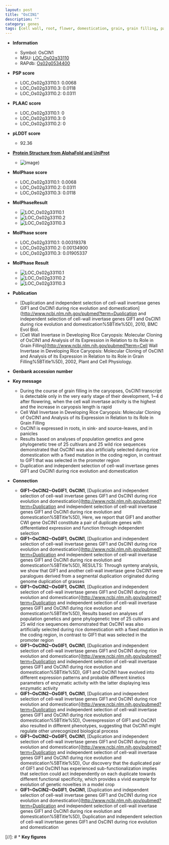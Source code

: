 ```yaml
---
layout: post
title: "OsCIN1"
description: ""
category: genes
tags: [cell wall, root, flower, domestication, grain, grain filling, panicle]
---
```


* **Information**  
    + Symbol: OsCIN1  
    + MSU: [LOC_Os02g33110](http://rice.plantbiology.msu.edu/cgi-bin/ORF_infopage.cgi?orf=LOC_Os02g33110)  
    + RAPdb: [Os02g0534400](http://rapdb.dna.affrc.go.jp/viewer/gbrowse_details/irgsp1?name=Os02g0534400)  

* **PSP score**  
    + LOC_Os02g33110.1: 0.0068 
    + LOC_Os02g33110.3: 0.0118 
    + LOC_Os02g33110.2: 0.0311 

* **PLAAC score**  
    + LOC_Os02g33110.1: 0 
    + LOC_Os02g33110.3: 0 
    + LOC_Os02g33110.2: 0 

* **pLDDT score**
    + 92.36

* **[Protein Structure from AlphaFold and UniProt](https://www.uniprot.org/uniprotkb/Q0E0P0/entry#structure)**
    + ![image](https://ricepsp.github.io/images/Q0/AF-Q0E0P0-F1.png))

* **MolPhase score**
    + LOC_Os02g33110.1: 0.0068
    + LOC_Os02g33110.2: 0.0311
    + LOC_Os02g33110.3: 0.0118

* **MolPhaseResult**
    + ![LOC_Os02g33110.1](https://ricepsp.github.io/pictures/LOC_Os02g/LOC_Os02g33110.1.png)
    + ![LOC_Os02g33110.2](https://ricepsp.github.io/pictures/LOC_Os02g/LOC_Os02g33110.2.png)
    + ![LOC_Os02g33110.3](https://ricepsp.github.io/pictures/LOC_Os02g/LOC_Os02g33110.3.png)

* **MolPhase score**
    + LOC_Os02g33110.1: 0.00319378
    + LOC_Os02g33110.2: 0.00134900
    + LOC_Os02g33110.3: 0.01905337

* **MolPhase Result**
    + ![LOC_Os02g33110.1](https://304243504.github.io/Pictures/LOC_Os02g/LOC_Os02g33110.1.png)
    + ![LOC_Os02g33110.2](https://304243504.github.io/Pictures/LOC_Os02g/LOC_Os02g33110.2.png)
    + ![LOC_Os02g33110.3](https://304243504.github.io/Pictures/LOC_Os02g/LOC_Os02g33110.3.png)

* **Publication**  
    + [Duplication and independent selection of cell-wall invertase genes GIF1 and OsCIN1 during rice evolution and domestication](http://www.ncbi.nlm.nih.gov/pubmed?term=Duplication and independent selection of cell-wall invertase genes GIF1 and OsCIN1 during rice evolution and domestication%5BTitle%5D), 2010, BMC Evol Biol.
    + [Cell Wall Invertase in Developing Rice Caryopsis: Molecular Cloning of OsCIN1 and Analysis of its Expression in Relation to its Role in Grain Filling](http://www.ncbi.nlm.nih.gov/pubmed?term=Cell Wall Invertase in Developing Rice Caryopsis: Molecular Cloning of OsCIN1 and Analysis of its Expression in Relation to its Role in Grain Filling%5BTitle%5D), 2002, Plant and Cell Physiology.

* **Genbank accession number**  

* **Key message**  
    + During the course of grain filling in the caryopses, OsCIN1 transcript is detectable only in the very early stage of their development, 1~4 d after flowering, when the cell wall invertase activity is the highest and the increase in caryopsis length is rapid
    + Cell Wall Invertase in Developing Rice Caryopsis: Molecular Cloning of OsCIN1 and Analysis of its Expression in Relation to its Role in Grain Filling
    + OsCIN1 is expressed in roots, in sink- and source-leaves, and in panicles
    + Results based on analyses of population genetics and gene phylogenetic tree of 25 cultivars and 25 wild rice sequences demonstrated that OsCIN1 was also artificially selected during rice domestication with a fixed mutation in the coding region, in contrast to GIF1 that was selected in the promoter region
    + Duplication and independent selection of cell-wall invertase genes GIF1 and OsCIN1 during rice evolution and domestication

* **Connection**  
    + __GIF1~OsCIN2~OsGIF1__, __OsCIN1__, [Duplication and independent selection of cell-wall invertase genes GIF1 and OsCIN1 during rice evolution and domestication](http://www.ncbi.nlm.nih.gov/pubmed?term=Duplication and independent selection of cell-wall invertase genes GIF1 and OsCIN1 during rice evolution and domestication%5BTitle%5D), Here, we report that GIF1 and another CWI gene OsCIN1 constitute a pair of duplicate genes with differentiated expression and function through independent selection
    + __GIF1~OsCIN2~OsGIF1__, __OsCIN1__, [Duplication and independent selection of cell-wall invertase genes GIF1 and OsCIN1 during rice evolution and domestication](http://www.ncbi.nlm.nih.gov/pubmed?term=Duplication and independent selection of cell-wall invertase genes GIF1 and OsCIN1 during rice evolution and domestication%5BTitle%5D), RESULTS: Through synteny analysis, we show that GIF1 and another cell-wall invertase gene OsCIN1 were paralogues derived from a segmental duplication originated during genome duplication of grasses
    + __GIF1~OsCIN2~OsGIF1__, __OsCIN1__, [Duplication and independent selection of cell-wall invertase genes GIF1 and OsCIN1 during rice evolution and domestication](http://www.ncbi.nlm.nih.gov/pubmed?term=Duplication and independent selection of cell-wall invertase genes GIF1 and OsCIN1 during rice evolution and domestication%5BTitle%5D), Results based on analyses of population genetics and gene phylogenetic tree of 25 cultivars and 25 wild rice sequences demonstrated that OsCIN1 was also artificially selected during rice domestication with a fixed mutation in the coding region, in contrast to GIF1 that was selected in the promoter region
    + __GIF1~OsCIN2~OsGIF1__, __OsCIN1__, [Duplication and independent selection of cell-wall invertase genes GIF1 and OsCIN1 during rice evolution and domestication](http://www.ncbi.nlm.nih.gov/pubmed?term=Duplication and independent selection of cell-wall invertase genes GIF1 and OsCIN1 during rice evolution and domestication%5BTitle%5D), GIF1 and OsCIN1 have evolved into different expression patterns and probable different kinetics parameters of enzymatic activity with the latter displaying less enzymatic activity
    + __GIF1~OsCIN2~OsGIF1__, __OsCIN1__, [Duplication and independent selection of cell-wall invertase genes GIF1 and OsCIN1 during rice evolution and domestication](http://www.ncbi.nlm.nih.gov/pubmed?term=Duplication and independent selection of cell-wall invertase genes GIF1 and OsCIN1 during rice evolution and domestication%5BTitle%5D), Overexpression of GIF1 and OsCIN1 also resulted in different phenotypes, suggesting that OsCIN1 might regulate other unrecognized biological process
    + __GIF1~OsCIN2~OsGIF1__, __OsCIN1__, [Duplication and independent selection of cell-wall invertase genes GIF1 and OsCIN1 during rice evolution and domestication](http://www.ncbi.nlm.nih.gov/pubmed?term=Duplication and independent selection of cell-wall invertase genes GIF1 and OsCIN1 during rice evolution and domestication%5BTitle%5D), Our discovery that the duplicated pair of GIF1 and OsCIN1 has experienced sub-functionalization implies that selection could act independently on each duplicate towards different functional specificity, which provides a vivid example for evolution of genetic novelties in a model crop
    + __GIF1~OsCIN2~OsGIF1__, __OsCIN1__, [Duplication and independent selection of cell-wall invertase genes GIF1 and OsCIN1 during rice evolution and domestication](http://www.ncbi.nlm.nih.gov/pubmed?term=Duplication and independent selection of cell-wall invertase genes GIF1 and OsCIN1 during rice evolution and domestication%5BTitle%5D), Duplication and independent selection of cell-wall invertase genes GIF1 and OsCIN1 during rice evolution and domestication

[//]: # * **Key figures**  



